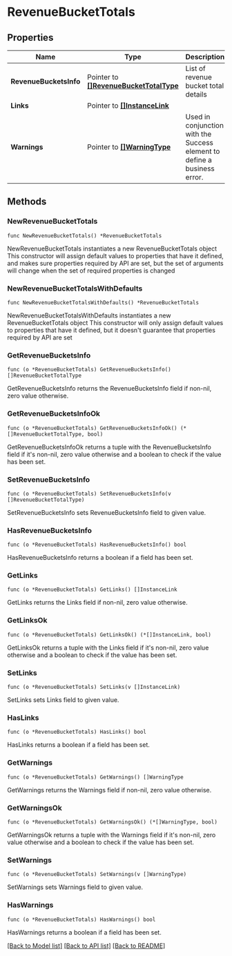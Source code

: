 # RevenueBucketTotals

## Properties

Name | Type | Description | Notes
------------ | ------------- | ------------- | -------------
**RevenueBucketsInfo** | Pointer to [**[]RevenueBucketTotalType**](RevenueBucketTotalType.md) | List of revenue bucket total details | [optional] 
**Links** | Pointer to [**[]InstanceLink**](InstanceLink.md) |  | [optional] 
**Warnings** | Pointer to [**[]WarningType**](WarningType.md) | Used in conjunction with the Success element to define a business error. | [optional] 

## Methods

### NewRevenueBucketTotals

`func NewRevenueBucketTotals() *RevenueBucketTotals`

NewRevenueBucketTotals instantiates a new RevenueBucketTotals object
This constructor will assign default values to properties that have it defined,
and makes sure properties required by API are set, but the set of arguments
will change when the set of required properties is changed

### NewRevenueBucketTotalsWithDefaults

`func NewRevenueBucketTotalsWithDefaults() *RevenueBucketTotals`

NewRevenueBucketTotalsWithDefaults instantiates a new RevenueBucketTotals object
This constructor will only assign default values to properties that have it defined,
but it doesn't guarantee that properties required by API are set

### GetRevenueBucketsInfo

`func (o *RevenueBucketTotals) GetRevenueBucketsInfo() []RevenueBucketTotalType`

GetRevenueBucketsInfo returns the RevenueBucketsInfo field if non-nil, zero value otherwise.

### GetRevenueBucketsInfoOk

`func (o *RevenueBucketTotals) GetRevenueBucketsInfoOk() (*[]RevenueBucketTotalType, bool)`

GetRevenueBucketsInfoOk returns a tuple with the RevenueBucketsInfo field if it's non-nil, zero value otherwise
and a boolean to check if the value has been set.

### SetRevenueBucketsInfo

`func (o *RevenueBucketTotals) SetRevenueBucketsInfo(v []RevenueBucketTotalType)`

SetRevenueBucketsInfo sets RevenueBucketsInfo field to given value.

### HasRevenueBucketsInfo

`func (o *RevenueBucketTotals) HasRevenueBucketsInfo() bool`

HasRevenueBucketsInfo returns a boolean if a field has been set.

### GetLinks

`func (o *RevenueBucketTotals) GetLinks() []InstanceLink`

GetLinks returns the Links field if non-nil, zero value otherwise.

### GetLinksOk

`func (o *RevenueBucketTotals) GetLinksOk() (*[]InstanceLink, bool)`

GetLinksOk returns a tuple with the Links field if it's non-nil, zero value otherwise
and a boolean to check if the value has been set.

### SetLinks

`func (o *RevenueBucketTotals) SetLinks(v []InstanceLink)`

SetLinks sets Links field to given value.

### HasLinks

`func (o *RevenueBucketTotals) HasLinks() bool`

HasLinks returns a boolean if a field has been set.

### GetWarnings

`func (o *RevenueBucketTotals) GetWarnings() []WarningType`

GetWarnings returns the Warnings field if non-nil, zero value otherwise.

### GetWarningsOk

`func (o *RevenueBucketTotals) GetWarningsOk() (*[]WarningType, bool)`

GetWarningsOk returns a tuple with the Warnings field if it's non-nil, zero value otherwise
and a boolean to check if the value has been set.

### SetWarnings

`func (o *RevenueBucketTotals) SetWarnings(v []WarningType)`

SetWarnings sets Warnings field to given value.

### HasWarnings

`func (o *RevenueBucketTotals) HasWarnings() bool`

HasWarnings returns a boolean if a field has been set.


[[Back to Model list]](../README.md#documentation-for-models) [[Back to API list]](../README.md#documentation-for-api-endpoints) [[Back to README]](../README.md)



